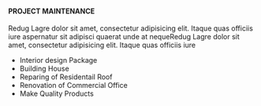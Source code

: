 #### PROJECT MAINTENANCE
Redug Lagre dolor sit amet, consectetur adipisicing elit. Itaque quas officiis iure aspernatur sit adipisci quaerat unde at nequeRedug Lagre dolor sit amet, consectetur adipisicing elit. Itaque quas officiis iure

* Interior design Package
* Building House
* Reparing of Residentail Roof
* Renovation of Commercial Office
* Make Quality Products
